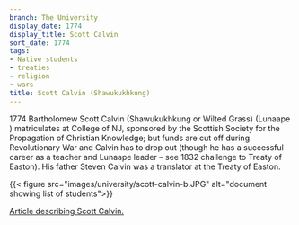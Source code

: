 ```yaml
---
branch: The University
display_date: 1774
display_title: Scott Calvin
sort_date: 1774
tags:
- Native students
- treaties
- religion
- wars
title: Scott Calvin (Shawukukhkung)
---
```


1774 Bartholomew Scott Calvin (Shawukukhkung or Wilted Grass) (Lunaape ) matriculates at College of NJ, sponsored by the Scottish Society for the Propagation of Christian Knowledge; but funds are cut off during Revolutionary War and Calvin has to drop out (though he has a successful career as a teacher and Lunaape leader – see 1832 challenge to Treaty of Easton). His father Steven Calvin was a translator at the Treaty of Easton.

{{< figure src="images/university/scott-calvin-b.JPG" alt="document showing list of students">}}

[Article describing Scott Calvin.](https://drive.google.com/file/d/1bO3Ky5J7rm-c-ZazAR1vJElYD5vVdho5/view)
